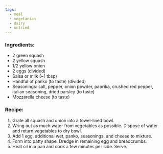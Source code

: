 ```yaml
---
tags:
  - meal
  - vegetarian
  - dairy
  - untried
---
```

### Ingredients:
- 2 green squash
- 2 yellow squash
- 1/2 yellow onion
- 2 eggs (divided)
- Salsa or milk (~1 tbsp)
- Handful of panko (to taste) (divided)
- Seasonings: salt, pepper, onion powder, paprika, crushed red pepper, italian seasoning, dried parsley (to taste)
- Mozzarella cheese (to taste)

### Recipe:
1. Grate all squash and onion into a towel-lined bowl. 
2. Wring out as much water from vegetables as possible. Dispose of water and return vegetables to dry bowl. 
3. Add 1 egg, additional wet, panko, seasonings, and cheese to mixture. 
4. Form into patty shape. Dredge in remaining egg and breadcrumbs.
5. Heat oil in a pan and cook a few minutes per side. Serve. 
